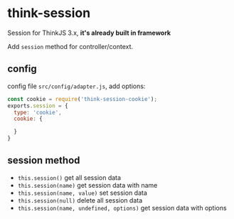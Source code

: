 # think-session

Session for ThinkJS 3.x, **it's already built in framework**

Add `session` method for controller/context.

## config

config file `src/config/adapter.js`, add options:

```js
const cookie = require('think-session-cookie');
exports.session = {
  type: 'cookie',
  cookie: {

  }
}
```

## session method

* `this.session()` get all session data
* `this.session(name)` get session data with name
* `this.session(name, value)` set session data
* `this.session(null)` delete all session data
* `this.session(name, undefined, options)` get session data with options